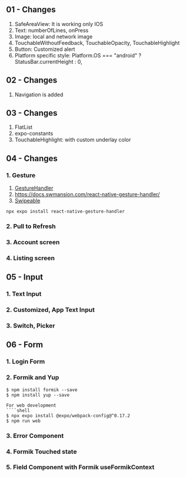 ## 01 - Changes
1. SafeAreaView: It is working only IOS
2. Text: numberOfLines, onPress
3. Image: local and network image
4. TouchableWithoutFeedback, TouchableOpacity, TouchableHighlight
5. Button: Customized alert
6. Platform specific style: Platform.OS === "android" ? StatusBar.currentHeight : 0,

## 02 - Changes
1. Navigation is added

## 03 - Changes
1. FlatList
2. expo-constants
3. TouchableHighlight: with custom underlay color

## 04 - Changes
### 1. Gesture
1. [GestureHandler](https://docs.expo.dev/versions/latest/sdk/gesture-handler/)
2. https://docs.swmansion.com/react-native-gesture-handler/
3. [Swipeable](https://docs.swmansion.com/react-native-gesture-handler/docs/api/components/swipeable)
```shell
npx expo install react-native-gesture-handler
```
### 2. Pull to Refresh
### 3. Account screen
### 4. Listing screen

## 05 - Input
### 1. Text Input
### 2. Customized, App Text Input
### 3. Switch, Picker

## 06 - Form
### 1. Login Form
### 2. Formik and Yup
````shell
$ npm install formik --save
$ npm install yup --save

For web development
````shell
$ npx expo install @expo/webpack-config@^0.17.2
$ npm run web
````
### 3. Error Component
### 4. Formik Touched state
### 5. Field Component with Formik useFormikContext